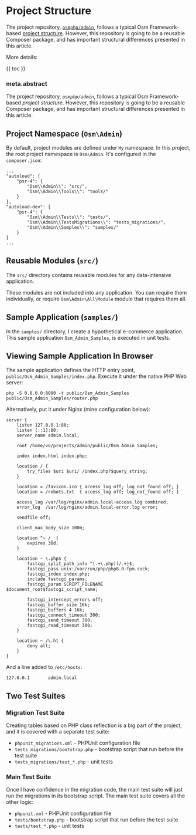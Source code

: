 # Project Structure

The project repository, [`osmphp/admin`](https://github.com/osmphp/admin), follows a typical Osm Framework-based [project structure](https://osm.software/docs/framework/getting-started/project-structure.html). However, this repository is going to be a reusable Composer package, and has important structural differences presented in this article. 

More details:

{{ toc }}

### meta.abstract

The project repository, *`osmphp/admin`*, follows a typical Osm Framework-based *project structure*. However, this repository is going to be a reusable Composer package, and has important structural differences presented in this article. 

## Project Namespace (`Osm\Admin`)

By default, project modules are defined under `My` namespace. In this project, the root project namespace is `Osm\Admin`. It's configured in the `composer.json`:

    ...
    "autoload": {
        "psr-4": {
            "Osm\\Admin\\": "src/",
            "Osm\\Admin\\Tools\\": "tools/"
        }
    },
    "autoload-dev": {
        "psr-4": {
            "Osm\\Admin\\Tests\\": "tests/",
            "Osm\\Admin\\TestsMigrations\\": "tests_migrations/",
            "Osm\\Admin\\Samples\\": "samples/"
        }
    }
    ...
    
## Reusable Modules (`src/`)

The `src/` directory contains reusable modules for any data-intensive application.

These modules are not included into any application. You can require them individually, or require `Osm\Admin\All\Module` module that requires them all.

## Sample Application (`samples/`)

In the `samples/` directory, I create a hypothetical e-commerce application. This sample application `Osm_Admin_Samples`, is executed in unit tests. 

## Viewing Sample Application In Browser

The sample application defines the HTTP entry point, `public/Osm_Admin_Samples/index.php`. Execute it under the native PHP Web server:

    php -S 0.0.0.0:8000 -t public/Osm_Admin_Samples public/Osm_Admin_Samples/router.php
    
Alternatively, put it under Nginx (mine configuration below):

    server {
        listen 127.0.0.1:80;
        listen [::1]:80;
        server_name admin.local;
    
        root /home/vo/projects/admin/public/Osm_Admin_Samples;
    
        index index.html index.php;
    
        location / {
            try_files $uri $uri/ /index.php?$query_string;
        }
    
        location = /favicon.ico { access_log off; log_not_found off; }
        location = /robots.txt  { access_log off; log_not_found off; }
    
        access_log /var/log/nginx/admin.local-access.log combined;
        error_log  /var/log/nginx/admin.local-error.log error;
    
        sendfile off;
    
        client_max_body_size 100m;
    
        location ^~ /_ {
            expires 30d;
        }
    
        location ~ \.php$ {
            fastcgi_split_path_info ^(.+\.php)(/.+)$;
            fastcgi_pass unix:/var/run/php/php8.0-fpm.sock;
            fastcgi_index index.php;
            include fastcgi_params;
            fastcgi_param SCRIPT_FILENAME $document_root$fastcgi_script_name;
    
            fastcgi_intercept_errors off;
            fastcgi_buffer_size 16k;
            fastcgi_buffers 4 16k;
            fastcgi_connect_timeout 300;
            fastcgi_send_timeout 300;
            fastcgi_read_timeout 300;
        }
    
        location ~ /\.ht {
            deny all;
        }
    } 
    
And a line added to `/etc/hosts`:

    127.0.0.1		admin.local

## Two Test Suites

### Migration Test Suite

Creating tables based on PHP class reflection is a big part of the project, and it is covered with a separate test suite:

* `phpunit_migrations.xml` - PHPUnit configuration file
* `tests_migrations/bootstrap.php` - bootstrap script that run before the test suite
* `tests_migrations/test_*.php` - unit tests

### Main Test Suite

Once I have confidence in the migration code, the main test suite will just run the migrations in its bootstrap script. The main test suite covers all the other logic:

* `phpunit.xml` - PHPUnit configuration file
* `tests/bootstrap.php` - bootstrap script that run before the test suite
* `tests/test_*.php` - unit tests
 